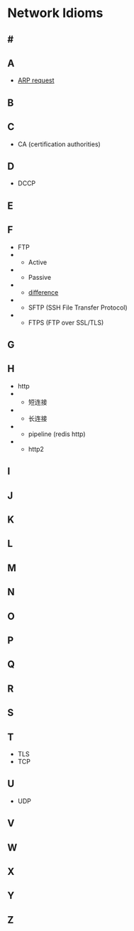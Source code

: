 # Network Idioms

## \#



## A
* [ARP request](http://blog.csdn.net/wenqian1991/article/details/44133039)

## B



## C
* CA (certification authorities)

## D
* DCCP

## E


## F
* FTP
* + Active
* + Passive
* + [difference](https://stackoverflow.com/questions/1699145/what-is-the-difference-between-active-and-passive-ftp)
* + SFTP (SSH File Transfer Protocol)
* + FTPS (FTP over SSL/TLS)


## G


## H
* http
* + 短连接
* + 长连接
* + pipeline (redis http)
* + http2

## I



## J



## K


## L



## M



## N



## O


## P



## Q



## R



## S



## T
* TLS
* TCP

## U
* UDP

## V



## W



## X



## Y



## Z

